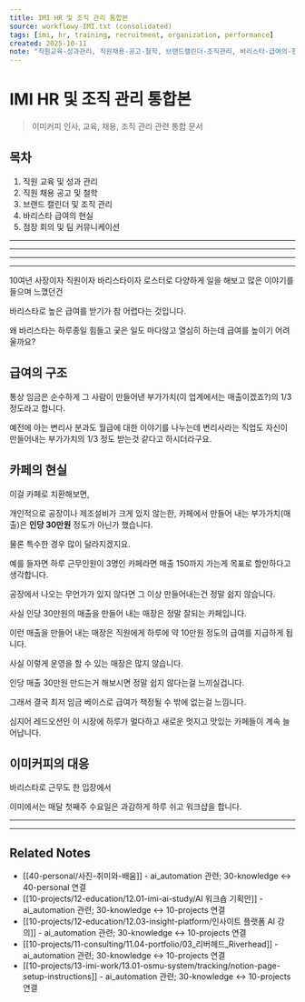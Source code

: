 ```yaml
---
title: IMI HR 및 조직 관리 통합본
source: workflowy-IMI.txt (consolidated)
tags: [imi, hr, training, recruitment, organization, performance]
created: 2025-10-11
note: "직원교육-성과관리, 직원채용-공고-철학, 브랜드캘린더-조직관리, 바리스타-급여의-현실, 점장회의-팀커뮤니케이션 통합"
---
```


# IMI HR 및 조직 관리 통합본

> 이미커피 인사, 교육, 채용, 조직 관리 관련 통합 문서

## 목차
1. 직원 교육 및 성과 관리
2. 직원 채용 공고 및 철학
3. 브랜드 캘린더 및 조직 관리
4. 바리스타 급여의 현실
5. 점장 회의 및 팀 커뮤니케이션

---



---




---




---


10여년 사장이자 직원이자 바리스타이자 로스터로 다양하게 일을 해보고 많은 이야기를 들으며 느꼈던건

바리스타로 높은 급여를 받기가 참 어렵다는 것입니다.

왜 바리스타는 하루종일 힘들고 궂은 일도 마다않고 열심히 하는데 급여를 높이기 어려울까요?

## 급여의 구조

통상 임금은 순수하게 그 사람이 만들어낸 부가가치(이 업계에서는 매출이겠죠?)의 1/3 정도라고 합니다.

예전에 아는 변리사 분과도 월급에 대한 이야기를 나누는데 변리사라는 직업도 자신이 만들어내는 부가가치의 1/3 정도 받는것 같다고 하시더라구요.

## 카페의 현실

이걸 카페로 치환해보면,

개인적으로 공장이나 제조설비가 크게 있지 않는한, 카페에서 만들어 내는 부가가치(매출)은 **인당 30만원** 정도가 아닌가 했습니다.

물론 특수한 경우 많이 달라지겠지요.

예를 들자면 하루 근무인원이 3명인 카페라면 매출 150까지 가는게 목표로 할만하다고 생각합니다.

공장에서 나오는 무언가가 있지 않다면 그 이상 만들어내는건 정말 쉽지 않습니다.

사실 인당 30만원의 매출을 만들어 내는 매장은 정말 잘되는 카페입니다.

이런 매출을 만들어 내는 매장은 직원에게 하루에 약 10만원 정도의 급여를 지급하게 됩니다.

사실 이렇게 운영을 할 수 있는 매장은 많지 않습니다.

인당 매출 30만원 만드는거 해보시면 정말 쉽지 않다는걸 느끼실겁니다.

그래서 결국 최저 임금 베이스로 급여가 책정될 수 밖에 없는걸 느낌니다.

심지어 레드오션인 이 시장에 하루가 멀다하고 새로운 멋지고 맛있는 카페들이 계속 늘어납니다.

## 이미커피의 대응

바리스타로 근무도 한 입장에서

이미에서는 매달 첫째주 수요일은 과감하게 하루 쉬고 워크샵을 합니다.


---




---

## Related Notes

- [[40-personal/사진-취미와-배움]] - ai_automation 관련; 30-knowledge ↔ 40-personal 연결
- [[10-projects/12-education/12.01-imi-ai-study/AI 워크숍 기획안]] - ai_automation 관련; 30-knowledge ↔ 10-projects 연결
- [[10-projects/12-education/12.03-insight-platform/인사이트 플랫폼 AI 강의]] - ai_automation 관련; 30-knowledge ↔ 10-projects 연결
- [[10-projects/11-consulting/11.04-portfolio/03_리버헤드_Riverhead]] - ai_automation 관련; 30-knowledge ↔ 10-projects 연결
- [[10-projects/13-imi-work/13.01-osmu-system/tracking/notion-page-setup-instructions]] - ai_automation 관련; 30-knowledge ↔ 10-projects 연결
